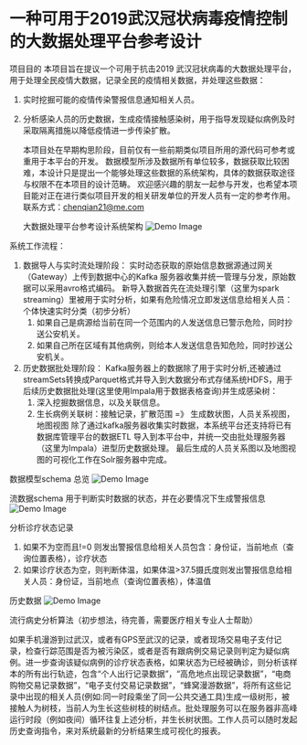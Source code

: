 # 一种可用于2019武汉冠状病毒疫情控制的大数据处理平台参考设计
项目目的
    本项目旨在提议一个可用于抗击2019 武汉冠状病毒的大数据处理平台，用于处理全民疫情大数据，记录全民的疫情相关数据，并处理这些数据：
1. 实时挖掘可能的疫情传染警报信息通知相关人员。
2. 分析感染人员的历史数据，生成疫情接触感染树，用于指导发现疑似病例及时采取隔离措施以降低疫情进一步传染扩散。

    本项目处在早期构思阶段，目前仅有一些前期类似项目所用的源代码可参考或重用于本平台的开发。
数据模型所涉及数据所有单位较多，数据获取比较困难，本设计只是提出一个能够处理这些数据的系统架构，具体的数据获取途径与权限不在本项目的设计范畴。
欢迎感兴趣的朋友一起参与开发，也希望本项目能对正在进行类似项目开发的相关研发单位的开发人员有一定的参考作用。
联系方式：chenqian21@me.com

    大数据处理平台参考设计系统架构
![Demo Image](https://github.com/charlesDataCenterFPGA/2019-ncov-BigData-Platform-Ref-Design/blob/master/architecture.png)

系统工作流程：
1. 数据导人与实时流处理阶段：
实时动态获取的原始信息数据源通过网关（Gateway）上传到数据中心的Kafka 服务器收集并统一管理与分发，原始数据可以采用avro格式编码。
    新导入数据首先在流处理引擎（这里为spark streaming）里被用于实时分析，如果有危险情况立即发送信息给相关人员： 
个体快速实时分类（初步分析）
    1. 如果自己是病源给当前在同一个范围内的人发送信息已警示危险，同时抄送公安机关。
    2. 如果自己所在区域有其他病例，则给本人发送信息告知危险，同时抄送公安机关。
2. 历史数据批处理阶段：
Kafka服务器上的数据除了用于实时分析,还被通过streamSets转换成Parquet格式并导入到大数据分布式存储系统HDFS，用于后续历史数据批处理(这里使用Impala用于数据表格查询)并生成感染树： 
    1. 深入挖掘数据信息，以及关联信息。
    2. 生长病例关联树：接触记录，扩散范围 =》 生成数状图，人员关系视图，地图视图
    除了通过kafka服务器收集实时数据，本系统平台还支持将已有数据库管理平台的数据ETL 导入到本平台中，并统一交由批处理服务器（这里为Impala）进型历史数据处理。
    最后生成的人员关系图以及地图视图的可视化工作在Solr服务器中完成。

数据模型schema 总览
![Demo Image](https://github.com/charlesDataCenterFPGA/2019-ncov-BigData-Platform-Ref-Design/blob/master/%E6%80%BB%E8%A7%88.PNG)

流数据schema 用于判断实时数据的状态，并在必要情况下生成警报信息
![Demo Image](https://github.com/charlesDataCenterFPGA/2019-ncov-BigData-Platform-Ref-Design/blob/master/%E6%B5%81%E6%95%B0%E6%8D%AE.PNG)

分析诊疗状态记录
 1. 如果不为空而且!=0 则发出警报信息给相关人员包含：身份证，当前地点（查询位置表格），诊疗状态 
 2. 如果诊疗状态为空，则判断体温，如果体温>37.5摄氏度则发出警报信息给相关人员：身份证，当前地点（查询位置表格），体温值

历史数据
![Demo Image](https://github.com/charlesDataCenterFPGA/2019-ncov-BigData-Platform-Ref-Design/blob/master/%E5%8E%86%E5%8F%B2%E6%95%B0%E6%8D%AE.PNG)

流行病史分析算法（初步想法，待完善，需要医疗相关专业人士帮助）

如果手机漫游到过武汉，或者有GPS至武汉的记录，或者现场交易电子支付记录，检查行踪范围是否为被污染区，或者是否有跟病例交易记录则判定为疑似病例。进一步查询该疑似病例的诊疗状态表格，如果状态为已经被确诊，则分析该样本的所有出行轨迹，包含“个人出行记录数据”，“高危地点出现记录数据”，“电商购物交易记录数据”，“电子支付交易记录数据”，“蜂窝漫游数据”，将所有这些记录中出现的相关人员(例如:同一时段乘坐了同一公共交通工具)生成一级树形，被接触人为树枝，当前人为生长这些树枝的树结点。批处理服务可以在服务器非高峰运行时段（例如夜间）循环往复上述分析，并生长树状图。工作人员可以随时发起历史查询指令，来对系统最新的分析结果生成可视化的报表。
